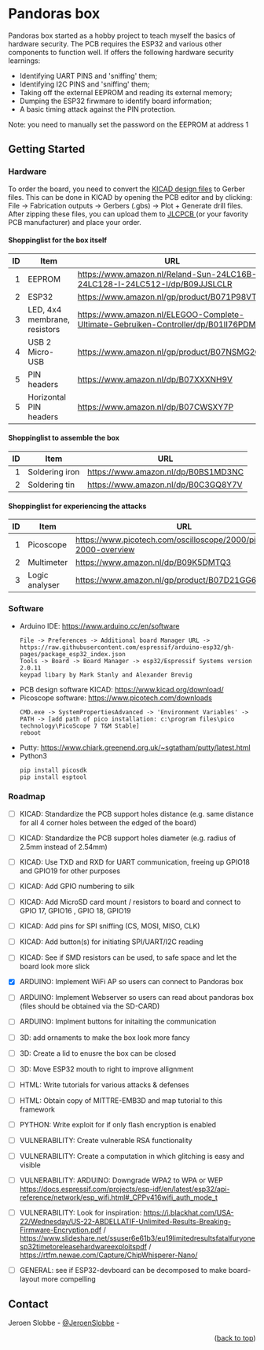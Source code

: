 # Pandoras box

Pandoras box started as a hobby project to teach myself the basics of hardware security. The PCB requires the ESP32 and various other components to function well. If offers the following hardware security learnings:

* Identifying UART PINS and 'sniffing' them;
* Identifying I2C PINS and 'sniffing' them;
* Taking off the external EEPROM and reading its external memory;
* Dumping the ESP32 firwmare to identify board information;
* A basic timing attack against the PIN protection.

Note: you need to manually set the password on the EEPROM at address 1

## Getting Started

### Hardware 
To order the board, you need to convert the <a href="https://github.com/JeroenSlobbe/Hardware/tree/main/Pandoras%20box/KICAD%20design/1.0">KICAD design files</a> to Gerber files. This can be done in KICAD by opening the PCB editor and by clicking: File -> Fabrication outputs -> Gerbers (.gbs) -> Plot + Generate drill files. After zipping these files, you can upload them to <a href="https://jlcpcb.com/"> JLCPCB </a> (or your favority PCB manufacturer) and place your order.

#### Shoppinglist for the box itself

| ID | Item | URL |
|-----:|-----------|-----------|
|     1| EEPROM    |https://www.amazon.nl/Reland-Sun-24LC16B-I-24LC128-I-24LC512-I/dp/B09JJSLCLR|
|     2| ESP32    |https://www.amazon.nl/gp/product/B071P98VTG/|
|     3| LED, 4x4 membrane, resistors| https://www.amazon.nl/ELEGOO-Complete-Ultimate-Gebruiken-Controller/dp/B01II76PDM|
|     4| USB 2 Micro-USB    |https://www.amazon.nl/gp/product/B07NSMG2QQ|
|     5| PIN headers      |https://www.amazon.nl/dp/B07XXXNH9V |
|     5| Horizontal PIN headers     | https://www.amazon.nl/dp/B07CWSXY7P |

####  Shoppinglist to assemble the box

| ID | Item | URL |
|-----:|-----------|-----------|
|     1| Soldering iron    |https://www.amazon.nl/dp/B0BS1MD3NC|
|     2| Soldering tin    | https://www.amazon.nl/dp/B0C3GQ8Y7V|


#### Shoppinglist for experiencing the attacks

| ID | Item | URL |
|-----:|-----------|-----------|
|     1| Picoscope    |https://www.picotech.com/oscilloscope/2000/picoscope-2000-overview|
|     2| Multimeter    |https://www.amazon.nl/dp/B09K5DMTQ3|
|     3| Logic analyser| https://www.amazon.nl/gp/product/B07D21GG6J|

### Software

* Arduino IDE: https://www.arduino.cc/en/software
  ```
  File -> Preferences -> Additional board Manager URL -> https://raw.githubusercontent.com/espressif/arduino-esp32/gh-pages/package_esp32_index.json
  Tools -> Board -> Board Manager -> esp32/Espressif Systems version 2.0.11
  keypad libary by Mark Stanly and Alexander Brevig
  ```
* PCB design software KICAD: https://www.kicad.org/download/
* Picoscope software: https://www.picotech.com/downloads
  ```
  CMD.exe -> SystemPropertiesAdvanced -> 'Environment Variables' -> PATH -> [add path of pico installation: c:\program files\pico technology\PicoScope 7 T&M Stable]
  reboot
  ```
* Putty: https://www.chiark.greenend.org.uk/~sgtatham/putty/latest.html
* Python3
  ```
  pip install picosdk
  pip install esptool
  ```

### Roadmap
- [ ] KICAD: Standardize the PCB support holes distance (e.g. same distance for all 4 corner holes between the edged of the board)  
- [ ] KICAD: Standardize the PCB support holes diameter (e.g. radius of 2.5mm instead of 2.54mm)
- [ ] KICAD: Use TXD and RXD for UART communication, freeing up GPIO18 and GPIO19 for other purposes
- [ ] KICAD: Add GPIO numbering to silk
- [ ] KICAD: Add MicroSD card mount / resistors to board and connect to GPIO 17, GPIO16 , GPIO 18, GPIO19
- [ ] KICAD: Add pins for SPI sniffing (CS, MOSI, MISO, CLK)
- [ ] KICAD: Add button(s) for initiating SPI/UART/I2C reading
- [ ] KICAD: See if SMD resistors can be used, to safe space and let the board look more slick
- [x] ARDUINO: Implement WiFi AP so users can connect to Pandoras box
- [ ] ARDUINO: Implement Webserver so users can read about pandoras box (files should be obtained via the SD-CARD)
- [ ] ARDUINO: Implment buttons for initaiting the communication
- [ ] 3D: add ornaments to make the box look more fancy
- [ ] 3D: Create a lid to enusre the box can be closed
- [ ] 3D: Move ESP32 mouth to right to improve allignment
- [ ] HTML: Write tutorials for various attacks & defenses
- [ ] HTML: Obtain copy of MITTRE-EMB3D and map tutorial to this framework
- [ ] PYTHON: Write exploit for if only flash encryption is enabled
- [ ] VULNERABILITY: Create vulnerable RSA functionality
- [ ] VULNERABILITY: Create a computation in which glitching is easy and visible
- [ ] VULNERABILITY: ARDUINO: Downgrade WPA2 to WPA or WEP https://docs.espressif.com/projects/esp-idf/en/latest/esp32/api-reference/network/esp_wifi.html#_CPPv416wifi_auth_mode_t
- [ ] VULNERABILITY: Look for inspiration: https://i.blackhat.com/USA-22/Wednesday/US-22-ABDELLATIF-Unlimited-Results-Breaking-Firmware-Encryption.pdf / https://www.slideshare.net/ssuser6e61b3/eu19limitedresultsfatalfuryonesp32timetoreleasehardwareexploitspdf / https://rtfm.newae.com/Capture/ChipWhisperer-Nano/
- [ ] GENERAL: see if ESP32-devboard can be decomposed to make board-layout more compelling


<!-- CONTACT -->
## Contact

Jeroen Slobbe - [@JeroenSlobbe](https://twitter.com/JeroenSlobbe) -

<p align="right">(<a href="#readme-top">back to top</a>)</p>
